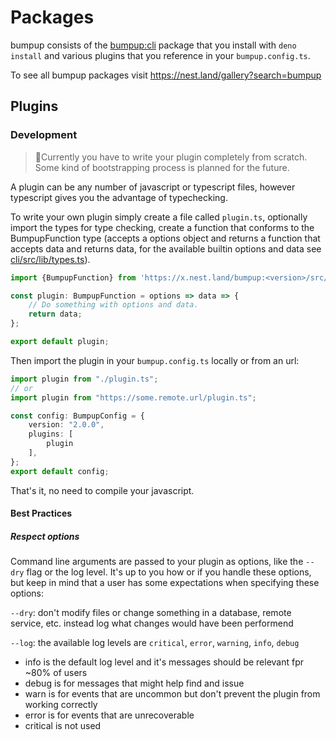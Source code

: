 # Packages

bumpup consists of the [bumpup:cli](packages/cli) package that you install with `deno install` and various plugins
that you reference in your `bumpup.config.ts`.

To see all bumpup packages visit https://nest.land/gallery?search=bumpup

## Plugins
### Development
> 🚧️Currently you have to write your plugin completely from scratch. 
> Some kind of bootstrapping process is planned for the future.

A plugin can be any number of javascript or typescript files, however typescript gives you the advantage of typechecking.

To write your own plugin simply create a file called `plugin.ts`, optionally import the types for type checking, create 
a function that conforms to the BumpupFunction type (accepts a options object and returns a function that accepts data and returns data,
for the available builtin options and data see [cli/src/lib/types.ts](cli/src/lib/types.ts)). 
```ts
import {BumpupFunction} from 'https://x.nest.land/bumpup:<version>/src/lib/types.ts';

const plugin: BumpupFunction = options => data => {
    // Do something with options and data.
    return data;
};

export default plugin;

```

Then import the plugin in your `bumpup.config.ts` locally or from an url:
```ts
import plugin from "./plugin.ts";
// or
import plugin from "https://some.remote.url/plugin.ts";

const config: BumpupConfig = {
    version: "2.0.0",
    plugins: [
        plugin
    ],
};
export default config;
```

That's it, no need to compile your javascript. 
#### Best Practices
##### Respect options
Command line arguments are passed to your plugin as options, like the `--dry` flag or the log level. 
It's up to you how or if you handle these options, but keep in mind that a user has some expectations when 
specifying these options:

`--dry`: don't modify files or change something in a database, remote service, etc. instead log what
changes would have been performend

`--log`: the available log levels are `critical`, `error`, `warning`, `info`, `debug`

* info is the default log level and it's messages should be relevant fpr ~80% of users
* debug is for messages that might help find and issue
* warn is for events that are uncommon but don't prevent the plugin from working correctly
* error is for events that are unrecoverable 
* critical is not used
